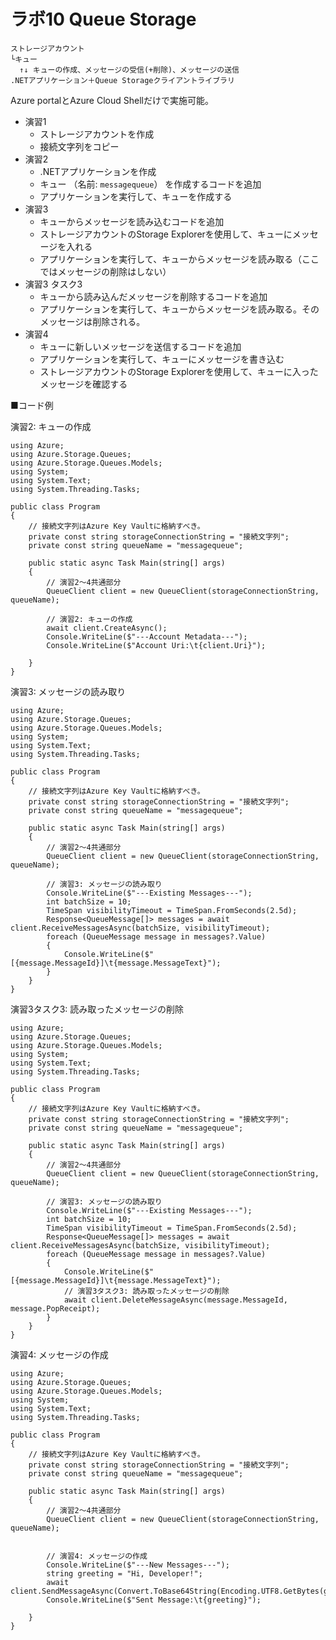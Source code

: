 # ラボ10 Queue Storage

```
ストレージアカウント
└キュー
  ↑↓ キューの作成、メッセージの受信(+削除)、メッセージの送信
.NETアプリケーション＋Queue Storageクライアントライブラリ
```

Azure portalとAzure Cloud Shellだけで実施可能。

- 演習1
  - ストレージアカウントを作成
  - 接続文字列をコピー
- 演習2
  - .NETアプリケーションを作成
  - キュー （名前: `messagequeue`） を作成するコードを追加
  - アプリケーションを実行して、キューを作成する
- 演習3
  - キューからメッセージを読み込むコードを追加
  - ストレージアカウントのStorage Explorerを使用して、キューにメッセージを入れる
  - アプリケーションを実行して、キューからメッセージを読み取る（ここではメッセージの削除はしない）
- 演習3 タスク3
  - キューから読み込んだメッセージを削除するコードを追加
  - アプリケーションを実行して、キューからメッセージを読み取る。そのメッセージは削除される。
- 演習4
  - キューに新しいメッセージを送信するコードを追加
  - アプリケーションを実行して、キューにメッセージを書き込む
  - ストレージアカウントのStorage Explorerを使用して、キューに入ったメッセージを確認する

■コード例

演習2: キューの作成
```
using Azure;
using Azure.Storage.Queues;
using Azure.Storage.Queues.Models;
using System;
using System.Text;
using System.Threading.Tasks;

public class Program
{
    // 接続文字列はAzure Key Vaultに格納すべき。
    private const string storageConnectionString = "接続文字列"; 
    private const string queueName = "messagequeue";

    public static async Task Main(string[] args)
    {
        // 演習2～4共通部分
        QueueClient client = new QueueClient(storageConnectionString, queueName);

        // 演習2: キューの作成
        await client.CreateAsync();
        Console.WriteLine($"---Account Metadata---");
        Console.WriteLine($"Account Uri:\t{client.Uri}");

    }
}
```


演習3: メッセージの読み取り
```
using Azure;
using Azure.Storage.Queues;
using Azure.Storage.Queues.Models;
using System;
using System.Text;
using System.Threading.Tasks;

public class Program
{
    // 接続文字列はAzure Key Vaultに格納すべき。
    private const string storageConnectionString = "接続文字列"; 
    private const string queueName = "messagequeue";

    public static async Task Main(string[] args)
    {
        // 演習2～4共通部分
        QueueClient client = new QueueClient(storageConnectionString, queueName);

        // 演習3: メッセージの読み取り
        Console.WriteLine($"---Existing Messages---");
        int batchSize = 10;
        TimeSpan visibilityTimeout = TimeSpan.FromSeconds(2.5d);            
        Response<QueueMessage[]> messages = await client.ReceiveMessagesAsync(batchSize, visibilityTimeout);
        foreach (QueueMessage message in messages?.Value)
        {
            Console.WriteLine($"[{message.MessageId}]\t{message.MessageText}");
        }
    }
}
```

演習3タスク3: 読み取ったメッセージの削除
```
using Azure;
using Azure.Storage.Queues;
using Azure.Storage.Queues.Models;
using System;
using System.Text;
using System.Threading.Tasks;

public class Program
{
    // 接続文字列はAzure Key Vaultに格納すべき。
    private const string storageConnectionString = "接続文字列"; 
    private const string queueName = "messagequeue";

    public static async Task Main(string[] args)
    {
        // 演習2～4共通部分
        QueueClient client = new QueueClient(storageConnectionString, queueName);

        // 演習3: メッセージの読み取り
        Console.WriteLine($"---Existing Messages---");
        int batchSize = 10;
        TimeSpan visibilityTimeout = TimeSpan.FromSeconds(2.5d);            
        Response<QueueMessage[]> messages = await client.ReceiveMessagesAsync(batchSize, visibilityTimeout);
        foreach (QueueMessage message in messages?.Value)
        {
            Console.WriteLine($"[{message.MessageId}]\t{message.MessageText}");
            // 演習3タスク3: 読み取ったメッセージの削除
            await client.DeleteMessageAsync(message.MessageId, message.PopReceipt);
        }
    }
}
```


演習4: メッセージの作成
```
using Azure;
using Azure.Storage.Queues;
using Azure.Storage.Queues.Models;
using System;
using System.Text;
using System.Threading.Tasks;

public class Program
{
    // 接続文字列はAzure Key Vaultに格納すべき。
    private const string storageConnectionString = "接続文字列"; 
    private const string queueName = "messagequeue";

    public static async Task Main(string[] args)
    {
        // 演習2～4共通部分
        QueueClient client = new QueueClient(storageConnectionString, queueName);


        // 演習4: メッセージの作成
        Console.WriteLine($"---New Messages---");
        string greeting = "Hi, Developer!";
        await client.SendMessageAsync(Convert.ToBase64String(Encoding.UTF8.GetBytes(greeting)));            
        Console.WriteLine($"Sent Message:\t{greeting}");

    }
}
```

